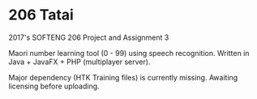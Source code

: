 # 206 Tatai
2017's SOFTENG 206 Project and Assignment 3

Maori number learning tool (0 - 99) using speech recognition. Written in Java + JavaFX + PHP (multiplayer server).

Major dependency (HTK Training files) is currently missing. Awaiting licensing before uploading.
